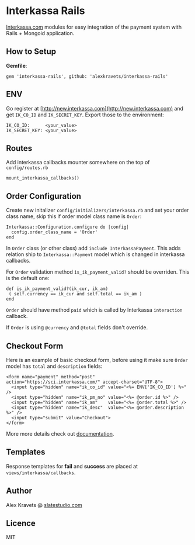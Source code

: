 # Interkassa Rails

[Interkassa.com](http://new.interkassa.com) modules for easy integration of the payment system with Rails + Mongoid application.

## How to Setup

**Gemfile**:

    gem 'interkassa-rails', github: 'alexkravets/interkassa-rails'

## ENV

Go register at [http://new.interkassa.com](http://new.interkassa.com) and get ```IK_CO_ID``` and ```IK_SECRET_KEY```. Export those to the environment:

    IK_CO_ID:      <your_value>
    IK_SECRET_KEY: <your_value>

## Routes

Add interkassa callbacks mounter somewhere on the top of ```config/routes.rb```

    mount_interkassa_callbacks()

## Order Configuration

Create new initalizer ```config/initializers/interkassa.rb``` and set your order class name, skip this if order model class name is ```Order```:

    Interkassa::Configuration.configure do |config|
      config.order_class_name = 'Order'
    end

In ```Order``` class (or other class) add ```include InterkassaPayment```. This adds relation ship to ```Interkassa::Payment``` model which is changed in interkassa callbacks.

For ```Order``` validation method ```is_ik_payment_valid?``` should be overriden. This is the default one:

    def is_ik_payment_valid?(ik_cur, ik_am)
     ( self.currency == ik_cur and self.total == ik_am )
    end

```Order``` should have method ```paid``` which is called by Interkassa ```interaction``` callback.

If ```Order``` is using ```@currency``` and ```@total``` fields don't override.

## Checkout Form

Here is an example of basic checkout form, before using it make sure ```Order``` model has ```total``` and ```description``` fields:

    <form name="payment" method="post" action="https://sci.interkassa.com/" accept-charset="UTF-8">
      <input type="hidden" name="ik_co_id" value="<%= ENV['IK_CO_ID'] %>" />
      <input type="hidden" name="ik_pm_no" value="<%= @order.id %>" />
      <input type="hidden" name="ik_am"    value="<%= @order.total %>" />
      <input type="hidden" name="ik_desc"  value="<%= @order.description %>" />
      <input type="submit" value="Checkout">
    </form>

More more details check out [documentation](https://new.interkassa.com/files/docs/IK2.SCI.Protocol.v0.9.8.ru.pdf).

## Templates

Response templates for **fail** and **success** are placed at ```views/interkassa/callbacks```.

## Author

Alex Kravets @ [slatestudio.com](http://www.slatestudio.com)

## Licence

MIT